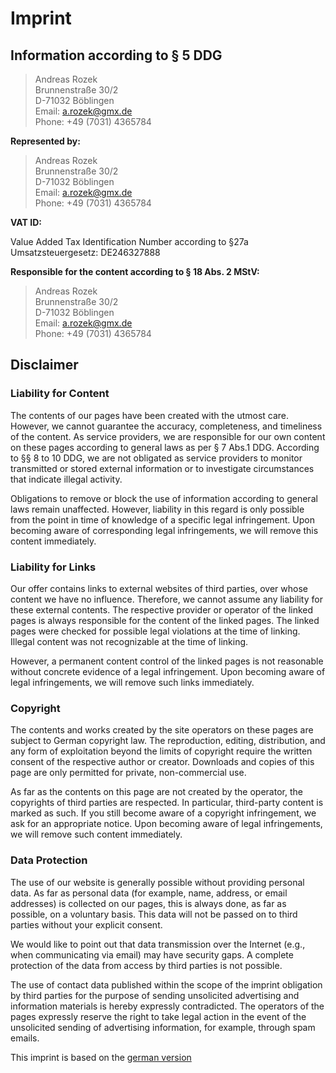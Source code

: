 # Imprint #

## Information according to § 5 DDG ##

> Andreas Rozek<br>
> Brunnenstraße 30/2<br>
> D-71032 Böblingen<br>
> Email: a.rozek@gmx.de<br>
> Phone: +49 (7031) 4365784

**Represented by:**

> Andreas Rozek<br>
> Brunnenstraße 30/2<br>
> D-71032 Böblingen<br>
> Email: a.rozek@gmx.de<br>
> Phone: +49 (7031) 4365784

**VAT ID:**

Value Added Tax Identification Number according to §27a Umsatzsteuergesetz: DE246327888

**Responsible for the content according to § 18 Abs. 2 MStV:**

> Andreas Rozek<br>
> Brunnenstraße 30/2<br>
> D-71032 Böblingen<br>
> Email: a.rozek@gmx.de<br>
> Phone: +49 (7031) 4365784

## Disclaimer ##

### Liability for Content ###

The contents of our pages have been created with the utmost care. However, we cannot guarantee the accuracy, completeness, and timeliness of the content. As service providers, we are responsible for our own content on these pages according to general laws as per § 7 Abs.1 DDG. According to §§ 8 to 10 DDG, we are not obligated as service providers to monitor transmitted or stored external information or to investigate circumstances that indicate illegal activity.

Obligations to remove or block the use of information according to general laws remain unaffected. However, liability in this regard is only possible from the point in time of knowledge of a specific legal infringement. Upon becoming aware of corresponding legal infringements, we will remove this content immediately.

### Liability for Links ###

Our offer contains links to external websites of third parties, over whose content we have no influence. Therefore, we cannot assume any liability for these external contents. The respective provider or operator of the linked pages is always responsible for the content of the linked pages. The linked pages were checked for possible legal violations at the time of linking. Illegal content was not recognizable at the time of linking.

However, a permanent content control of the linked pages is not reasonable without concrete evidence of a legal infringement. Upon becoming aware of legal infringements, we will remove such links immediately.

### Copyright ###

The contents and works created by the site operators on these pages are subject to German copyright law. The reproduction, editing, distribution, and any form of exploitation beyond the limits of copyright require the written consent of the respective author or creator. Downloads and copies of this page are only permitted for private, non-commercial use.

As far as the contents on this page are not created by the operator, the copyrights of third parties are respected. In particular, third-party content is marked as such. If you still become aware of a copyright infringement, we ask for an appropriate notice. Upon becoming aware of legal infringements, we will remove such content immediately.

### Data Protection ###

The use of our website is generally possible without providing personal data. As far as personal data (for example, name, address, or email addresses) is collected on our pages, this is always done, as far as possible, on a voluntary basis. This data will not be passed on to third parties without your explicit consent.

We would like to point out that data transmission over the Internet (e.g., when communicating via email) may have security gaps. A complete protection of the data from access by third parties is not possible.

The use of contact data published within the scope of the imprint obligation by third parties for the purpose of sending unsolicited advertising and information materials is hereby expressly contradicted. The operators of the pages expressly reserve the right to take legal action in the event of the unsolicited sending of advertising information, for example, through spam emails.

This imprint is based on the [german version](./Imprint_de.md)
